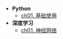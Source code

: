 * **Python**
    * [ch01. 基础使用](Note/00DL/ch01)
* **深度学习**
    * [ch01. 神经网络](Note/00DL/ch10)
    

